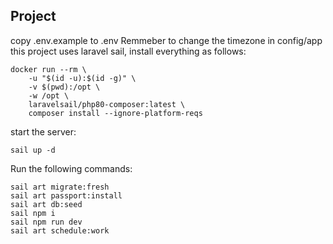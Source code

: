 ## Project
copy .env.example to .env
Remmeber to change the timezone in config/app
this project uses laravel sail, install everything as follows:
``` 
docker run --rm \
    -u "$(id -u):$(id -g)" \
    -v $(pwd):/opt \
    -w /opt \
    laravelsail/php80-composer:latest \
    composer install --ignore-platform-reqs
```
start the server:
```
sail up -d
```
Run the following commands:
```
sail art migrate:fresh
sail art passport:install
sail art db:seed
sail npm i
sail npm run dev
sail art schedule:work
```


